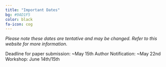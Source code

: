 ```yaml
---
title: "Important Dates"
bg: #9AD1F5
color: black
fa-icon: cog
---
```


*Please note these dates are tentative and may be changed.
Refer to this website for more information.*

Deadline for paper submission: ~May 15th
Author Notification: ~May 22nd
Workshop: June 14th/15th
